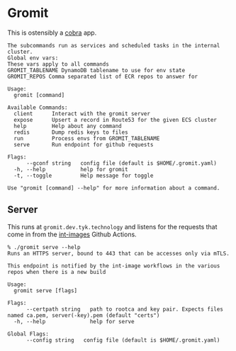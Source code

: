 # Gromit

This is ostensibly a [cobra](https://github.com/spf13/cobra "cobra cli") app. 

``` shellsession
The subcommands run as services and scheduled tasks in the internal cluster.
Global env vars:
These vars apply to all commands
GROMIT_TABLENAME DynamoDB tablename to use for env state
GROMIT_REPOS Comma separated list of ECR repos to answer for

Usage:
  gromit [command]

Available Commands:
  client      Interact with the gromit server
  expose      Upsert a record in Route53 for the given ECS cluster
  help        Help about any command
  redis       Dump redis keys to files
  run         Process envs from GROMIT_TABLENAME
  serve       Run endpoint for github requests

Flags:
      --gconf string   config file (default is $HOME/.gromit.yaml)
  -h, --help           help for gromit
  -t, --toggle         Help message for toggle

Use "gromit [command] --help" for more information about a command.
```

## Server

This runs at `gromit.dev.tyk.technology` and listens for the requests that come in from the [int-images](https://github.com/TykTechnologies/tyk-ci/blob/master/wf-gen/int-image.yml.m4 "integration images") Github Actions.

```shellsession
% ./gromit serve --help
Runs an HTTPS server, bound to 443 that can be accesses only via mTLS. 

This endpoint is notified by the int-image workflows in the various repos when there is a new build

Usage:
  gromit serve [flags]

Flags:
      --certpath string   path to rootca and key pair. Expects files named ca.pem, server(-key).pem (default "certs")
  -h, --help              help for serve

Global Flags:
      --config string   config file (default is $HOME/.gromit.yaml)
```
